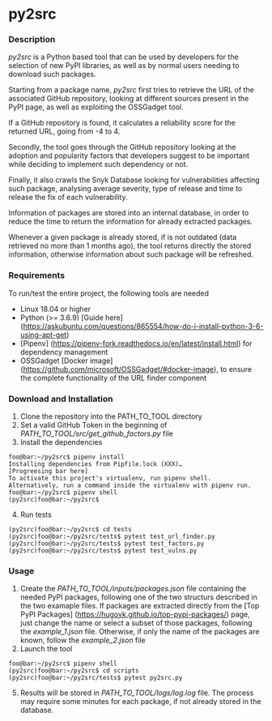 # py2src

### Description
*py2src* is a Python based tool that can be used by developers for the selection of new PyPI libraries, as well as by normal users needing to download such packages. 

Starting from a package name, *py2src* first tries to retrieve the URL of the associated GitHub repository, looking at different sources present in the PyPI page, as well as exploiting the OSSGadget tool.

If a GitHub repository is found, it calculates a reliability score for the returned URL, going from -4 to 4.

Secondly, the tool goes through the GitHub repository looking at the adoption and popularity factors that developers suggest to be important while deciding to implement such dependency or not.

Finally, it also crawls the Snyk Database looking for vulnerabilities affecting such package, analysing average severity, type of release and time to release the fix of each vulnerability.

Information of packages are stored into an internal database, in order to reduce the time to return the information for already extracted packages. 

Whenever a given package is already stored, if is not outdated (data retrieved no more than 1 months ago), the tool returns directly the stored information, otherwise information about such package will be refreshed.

### Requirements
To run/test the entire project, the following tools are needed
* Linux 18.04 or higher
* Python (>= 3.6.9) [Guide here] (https://askubuntu.com/questions/865554/how-do-i-install-python-3-6-using-apt-get)
* [Pipenv] (https://pipenv-fork.readthedocs.io/en/latest/install.html) for dependency management
* OSSGadget [Docker image] (https://github.com/microsoft/OSSGadget/#docker-image), to ensure the complete functionality of the URL finder component

### Download and Installation
1. Clone the repository into the PATH_TO_TOOL directory
2. Set a valid GitHub Token in the beginning of *PATH_TO_TOOL/src/get_github_factors.py* file
3. Install the dependencies
```console
foo@bar:~/py2src$ pipenv install
Installing dependencies from Pipfile.lock (XXX)…
[Progreesing bar here]
To activate this project's virtualenv, run pipenv shell.
Alternatively, run a command inside the virtualenv with pipenv run.
foo@bar:~/py2src$ pipenv shell
(py2src)foo@bar:~/py2src$ 
```
4. Run tests
```console
(py2src)foo@bar:~/py2src$ cd tests
(py2src)foo@bar:~/py2src/tests$ pytest test_url_finder.py
(py2src)foo@bar:~/py2src/tests$ pytest test_factors.py
(py2src)foo@bar:~/py2src/tests$ pytest test_vulns.py
```

### Usage
1. Create the *PATH_TO_TOOL/inputs/packages.json* file containing the needed PyPI packages, following one of the two structurs described in the two examaple files. If packages are extracted directly from the [Top PyPI Packages] (https://hugovk.github.io/top-pypi-packages/) page, just change the name or select a subset of those packages, following the *example_1.json* file. Otherwise, if only the name of the packages are known, follow the *example_2.json* file
2. Launch the tool 
```console
foo@bar:~/py2src$ pipenv shell
(py2src)foo@bar:~/py2src$ cd scripts
(py2src)foo@bar:~/py2src/tests$ pytest py2src.py
```
5. Results will be stored in *PATH_TO_TOOL/logs/log.log* file. The process may require some minutes for each package, if not already stored in the database.
